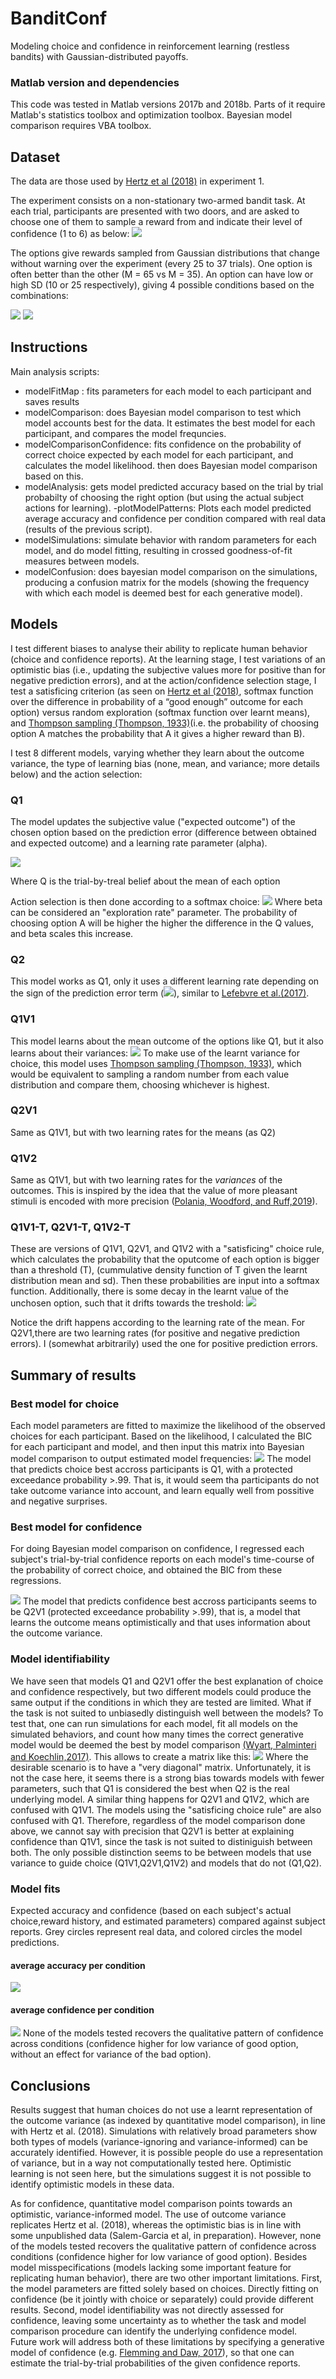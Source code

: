 # BanditConf
Modeling choice and confidence in reinforcement learning (restless bandits) with Gaussian-distributed payoffs.

### Matlab version and dependencies
This code was tested in Matlab versions 2017b and 2018b. Parts of it require Matlab's statistics toolbox and optimization toolbox. Bayesian model comparison requires VBA toolbox.

## Dataset 
 The data are those used by [Hertz et al (2018)](https://journals.plos.org/plosone/article?id=10.1371/journal.pone.0195399) in experiment 1.

The experiment consists on a non-stationary two-armed bandit task. At each trial, participants are presented with two doors, and are asked to choose one of them to sample a reward from and indicate their level of confidence (1 to 6) as below:
<img src="./Figures/HertzTrial.PNG">

The options give rewards sampled from Gaussian distributions that change without warning over the experiment (every 25 to 37 trials). One option is often better than the other (M = 65 vs M = 35). An option can have low or high SD (10 or 25 respectively), giving 4 possible conditions based on the combinations:

<img src= "https://latex.codecogs.com/gif.latex?%5C%5C%20SD_%7Bbad%7D%20%3D%2010%2C%20SD_%7Bgood%7D%20%3D%2010%20%5C%5C%20SD_%7Bbad%7D%20%3D%2025%2C%20SD_%7Bgood%7D%20%3D%2010%20%5C%5C%20SD_%7Bbad%7D%20%3D%2010%2C%20SD_%7Bgood%7D%20%3D%2025%20%5C%5C%20SD_%7Bbad%7D%20%3D%2025%2C%20SD_%7Bgood%7D%20%3D%2025%20%5C%5C">

<img src="./Figures/HertzConditions_Exp1.PNG">

## Instructions 
Main analysis scripts: 
- modelFitMap : fits parameters for each model to each participant and saves results 
- modelComparison: does Bayesian model comparison to test which model accounts best for the data. It estimates the best model for each participant, and compares the model frequncies.
- modelComparisonConfidence: fits confidence on the probability of correct choice expected by each model for each participant, and calculates the model likelihood. then does Bayesian model comparison based on this. 
- modelAnalysis: gets model predicted accuracy based on the trial by trial probabilty of choosing the right option (but using the actual subject actions for learning). 
-plotModelPatterns: Plots each model predicted average accuracy and confidence per condition compared with real data (results of the previous script). 
- modelSimulations: simulate behavior with random parameters for each model, and do model fitting, resulting in crossed goodness-of-fit measures between models.
- modelConfusion: does bayesian model comparison on the simulations, producing a confusion matrix for the models (showing the frequency with which each model is deemed best for each generative model).  

## Models
I test different biases to analyse their ability to replicate human behavior (choice and confidence reports). At the learning stage, I test variations of an optimistic bias (i.e., updating the subjective values more for positive than for negative prediction errors), and at the action/confidence selection stage, I test a satisficing criterion (as seen on [Hertz et al (2018)](https://journals.plos.org/plosone/article?id=10.1371/journal.pone.0195399), softmax function over the difference in probability of a “good enough” outcome for each option) versus random exploration (softmax function over learnt means), and [Thompson sampling (Thompson, 1933)](https://www.dropbox.com/s/yhn9prnr5bz0156/1933-thompson.pdf)(i.e. the probability of choosing option A matches the probability that A it gives a higher reward than B). 

I test 8 different models, varying whether they learn about the outcome variance, the type of learning bias (none, mean, and variance; more details below) and the action selection:

### Q1
The model updates the subjective value ("expected outcome") of the chosen option based on the prediction error (difference between obtained and expected outcome) and a learning rate parameter (alpha). 

<img src="./Figures/model1_Q.PNG">

Where Q is the trial-by-treal belief about the mean of each option

Action selection is then done according to a softmax choice:
<img src= "./Figures/softmax.PNG">
Where beta can be considered an "exploration rate" parameter. The probability of choosing option A will be higher the higher the difference in the Q values, and beta scales this increase.

### Q2 
This model works as Q1, only it uses a different learning rate depending on the sign of the prediction error term (<img src="https://latex.codecogs.com/gif.latex?R%28t%29%20-%20Q_a%28t%29">), similar to [Lefebvre et al.(2017)](https://www.nature.com/articles/s41562-017-0067). 

### Q1V1
This model learns about the mean outcome of the options like Q1, but it also learns about their variances:
<img src="./Figures/model1_V.PNG">
To make use of the learnt variance for choice, this model uses [Thompson sampling (Thompson, 1933)](https://www.dropbox.com/s/yhn9prnr5bz0156/1933-thompson.pdf), which would be equivalent to sampling a random number from each value distribution and compare them, choosing whichever is highest. 

### Q2V1
Same as Q1V1, but with two learning rates for the means (as Q2)

### Q1V2 
Same as Q1V1, but with two learning rates for the _variances_ of the outcomes. This is inspired by the idea that the value of more pleasant stimuli is encoded with more precision ([Polania, Woodford, and Ruff,2019](https://www.ncbi.nlm.nih.gov/pubmed/30559477)).

### Q1V1-T, Q2V1-T, Q1V2-T
These are versions of Q1V1, Q2V1, and Q1V2 with a "satisficing" choice rule, which calculates the probability that the oputcome of each option is bigger than a threshold (T), (cummulative density function of T given the learnt distribution mean and sd). Then these probabilities are input into a softmax function. Additionally, there is some decay in the learnt value of the unchosen option, such that it drifts towards the treshold: 
<img src="./Figures/driftQ.PNG">

Notice the drift happens according to the learning rate of the mean. For Q2V1,there are two learning rates (for positive and negative prediction errors). I (somewhat arbitrarily) used the one for positive prediction errors.


## Summary of results

### Best model for choice 
Each model parameters are fitted to maximize the likelihood of the observed choices for each participant. Based on the likelihood, I calculated the BIC for each participant and model, and then input this matrix into Bayesian model comparison to output estimated model frequencies: 
<img src="./Plots/model_comparison_choice.png">
The model that predicts choice best accross participants is Q1, with a protected exceedance probability >.99. That is, it would seem tha participants do not take outcome variance into account, and learn equally well from possitive and negative surprises.

### Best model for confidence
For doing Bayesian model comparison on confidence, I regressed each subject's trial-by-trial confidence reports on each model's time-course of the probability of correct choice, and obtained the BIC from these regressions.

<img src="./Plots/model_comparison_conf.png">
The model that predicts confidence best accross participants seems to be Q2V1 (protected exceedance probability >.99), that is, a model that learns the outcome means optimistically and that uses information about the outcome variance.

### Model identifiability
We have seen that models Q1 and Q2V1 offer the best explanation of choice and confidence respectively, but two different models could produce the same output if the conditions in which they are tested are limited. What if the task is not suited to unbiasedly distinguish well between the models? To test that, one can run simulations for each model, fit all models on the simulated behaviors, and count how many times the correct generative model would be deemed the best by model comparison [(Wyart, Palminteri and Koechlin,2017)](https://www.ncbi.nlm.nih.gov/pubmed/28476348). This allows to create a matrix like this:
<img src="./Plots/model_confusion.png">
Where the desirable scenario is to have a "very diagonal" matrix. Unfortunately, it is not the case here, it seems there is a strong bias towards models with fewer parameters, such that Q1 is considered the best when Q2 is the real underlying model. A similar thing happens for Q2V1 and Q1V2, which are confused with Q1V1. The models using the "satisficing choice rule" are also confused with Q1. Therefore, regardless of the model comparison done above, we cannot say with precision that Q2V1 is better at explaining confidence than Q1V1, since the task is not suited to distiniguish between both. The only possible distinction seems to be between models that use variance to guide choice (Q1V1,Q2V1,Q1V2) and models that do not (Q1,Q2).

### Model fits
Expected accuracy and confidence (based on each subject's actual choice,reward history, and estimated parameters) compared against subject reports. Grey circles represent real data, and colored circles the model predictions. 

#### average accuracy per condition
<img src="./Plots/modelpatternsfits.png">

#### average confidence per condition
<img src="./Plots/modelpatternsfitsCONF.png">
None of the models tested recovers the qualitative pattern of confidence across conditions (confidence higher for low variance of good option, without an effect for variance of the bad option). 

## Conclusions

Results suggest that human choices do not use a learnt representation of the outcome variance (as indexed by quantitative model comparison), in line with Hertz et al. (2018). Simulations with relatively broad parameters show both types of models (variance-ignoring and variance-informed) can be accurately identified. However, it is possible people do use a representation of variance, but in a way not computationally tested here. Optimistic learning is not seen here, but the simulations suggest it is not possible to identify optimistic models in these data. 

As for confidence, quantitative model comparison points towards an optimistic, variance-informed model. The use of outcome variance replicates Hertz et al. (2018), whereas the optimistic bias is in line with some unpublished data (Salem-Garcia et al, in preparation). However, none of the models tested recovers the qualitative pattern of confidence across conditions (confidence higher for low variance of good option). Besides model misspecifications (models lacking some important feature for replicating human behavior), there are two other important limitations. First, the model parameters are fitted solely based on choices. Directly fitting on confidence (be it jointly with choice or separately) could provide different results. Second, model identifiability was not directly assessed for confidence, leaving some uncertainty as to whether the task and model comparison procedure can identify the underlying confidence model. Future work will address both of these limitations by specifying a generative model of confidence (e.g. [Flemming and Daw, 2017](https://static1.squarespace.com/static/5616b377e4b0670f148ff742/t/586e85212994ca37b452883b/1483638063725/FlemingDawPsychRev2017.pdf)), so that one can estimate the trial-by-trial probabilities of the given confidence reports.

<!---
[comment]: #(![f1] use something like this to insert formulas)
[f1]: http://chart.apis.google.com/chart?cht=tx&chl=\alpha
---!>
